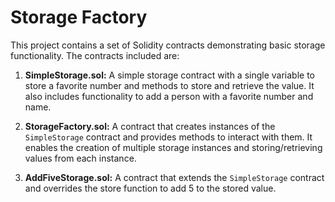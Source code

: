 # Storage Factory

This project contains a set of Solidity contracts demonstrating basic storage functionality. The contracts included are:

1. **SimpleStorage.sol:** A simple storage contract with a single variable to store a favorite number and methods to store and retrieve the value. It also includes functionality to add a person with a favorite number and name.

2. **StorageFactory.sol:** A contract that creates instances of the `SimpleStorage` contract and provides methods to interact with them. It enables the creation of multiple storage instances and storing/retrieving values from each instance.

3. **AddFiveStorage.sol:** A contract that extends the `SimpleStorage` contract and overrides the store function to add 5 to the stored value.